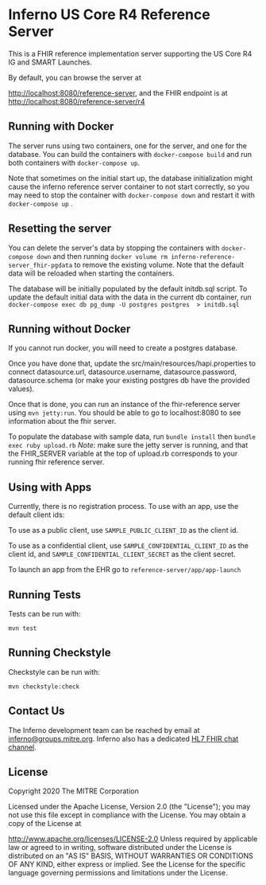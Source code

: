 # Inferno US Core R4 Reference Server

This is a FHIR reference implementation server supporting the US Core R4 IG and SMART Launches.

By default, you can browse the server at

[http://localhost:8080/reference-server](http://localhost:8080/reference-server), and the FHIR endpoint is at
[http://localhost:8080/reference-server/r4](http://localhost:8080/reference-server/r4)

## Running with Docker

The server runs using two containers, one for the server, and one for the
database. You can build the containers with `docker-compose build` and 
run both containers with `docker-compose up`.

Note that sometimes on the initial start up, the database initialization might cause the inferno reference server container to not start correctly, so you may need to stop the container with `docker-compose down` and restart it with `docker-compose up` .

## Resetting the server

You can delete the server's data by stopping the containers with `docker-compose down` and then running `docker volume rm inferno-reference-server_fhir-pgdata` to remove the existing volume. Note that the default data will be reloaded when starting the containers.


The database will be initially populated by the default initdb.sql script. To update the default initial data with the data in the current db container, run `docker-compose exec db pg_dump -U postgres postgres  > initdb.sql`

## Running without Docker

If you cannot run docker, you will need to create a postgres database.

Once you have done that, update the src/main/resources/hapi.properties to connect datasource.url, datasource.username, datasource.password, datasource.schema (or make your existing postgres db have the provided values).

Once that is done, you can run an instance of the fhir-reference server using `mvn jetty:run`.  You should be able to go to localhost:8080 to see information about the fhir server.

To populate the database with sample data, run `bundle install` then `bundle exec ruby upload.rb` *Note*: make sure the jetty server is running, and that the FHIR_SERVER variable at the top of upload.rb corresponds to your running fhir reference server.

## Using with Apps

Currently, there is no registration process. To use with an app, use the default client ids:

To use as a public client, use `SAMPLE_PUBLIC_CLIENT_ID` as the client id.

To use as a confidential client, use `SAMPLE_CONFIDENTIAL_CLIENT_ID` as the client id, and `SAMPLE_CONFIDENTIAL_CLIENT_SECRET` as the client secret.

To launch an app from the EHR go to `reference-server/app/app-launch`

## Running Tests

Tests can be run with:

```shell
mvn test
```

## Running Checkstyle

Checkstyle can be run with:

```shell
mvn checkstyle:check
```

## Contact Us
The Inferno development team can be reached by email at inferno@groups.mitre.org. Inferno also has a dedicated [HL7 FHIR chat channel](https://chat.fhir.org/#narrow/stream/153-inferno).

## License
Copyright 2020 The MITRE Corporation

Licensed under the Apache License, Version 2.0 (the "License"); you may not use this file except in compliance with the License. You may obtain a copy of the License at

http://www.apache.org/licenses/LICENSE-2.0
Unless required by applicable law or agreed to in writing, software distributed under the License is distributed on an "AS IS" BASIS, WITHOUT WARRANTIES OR CONDITIONS OF ANY KIND, either express or implied. See the License for the specific language governing permissions and limitations under the License.
